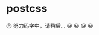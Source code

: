 # postcss

:clock2:
努力码字中，请稍后...
:stuck_out_tongue: :stuck_out_tongue: :stuck_out_tongue: :stuck_out_tongue:
